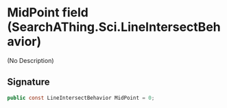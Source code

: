 # MidPoint field (SearchAThing.Sci.LineIntersectBehavior)
(No Description)

## Signature
```csharp
public const LineIntersectBehavior MidPoint = 0;
```

